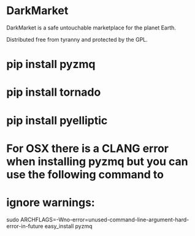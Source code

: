 DarkMarket
=======

DarkMarket is a safe untouchable marketplace for the planet Earth.

Distributed free from tyranny and protected by the GPL.

# pip install pyzmq
# pip install tornado
# pip install pyelliptic

# For OSX there is a CLANG error when installing pyzmq but you can use the following command to
# ignore warnings:
sudo ARCHFLAGS=-Wno-error=unused-command-line-argument-hard-error-in-future easy_install  pyzmq


